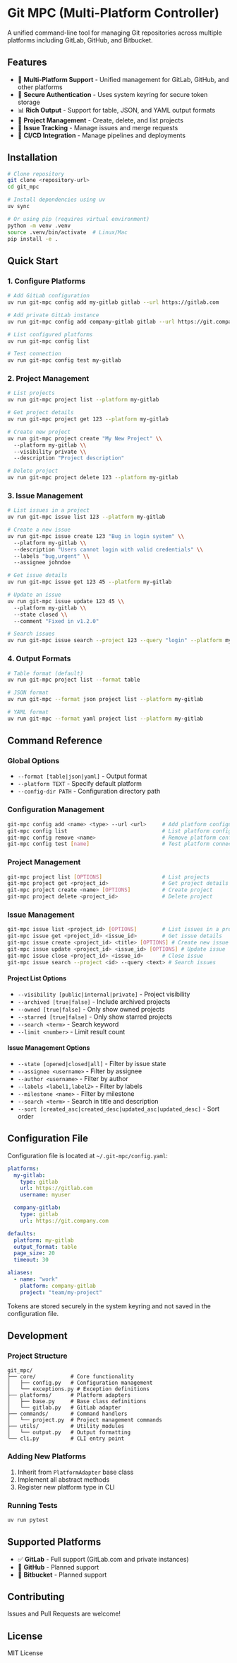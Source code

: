 # Git MPC (Multi-Platform Controller)

A unified command-line tool for managing Git repositories across multiple platforms including GitLab, GitHub, and Bitbucket.

## Features

- 🚀 **Multi-Platform Support** - Unified management for GitLab, GitHub, and other platforms
- 🔐 **Secure Authentication** - Uses system keyring for secure token storage
- 📊 **Rich Output** - Support for table, JSON, and YAML output formats
- 🔧 **Project Management** - Create, delete, and list projects
- 🎯 **Issue Tracking** - Manage issues and merge requests
- 🚀 **CI/CD Integration** - Manage pipelines and deployments

## Installation

```bash
# Clone repository
git clone <repository-url>
cd git_mpc

# Install dependencies using uv
uv sync

# Or using pip (requires virtual environment)
python -m venv .venv
source .venv/bin/activate  # Linux/Mac
pip install -e .
```

## Quick Start

### 1. Configure Platforms

```bash
# Add GitLab configuration
uv run git-mpc config add my-gitlab gitlab --url https://gitlab.com

# Add private GitLab instance
uv run git-mpc config add company-gitlab gitlab --url https://git.company.com

# List configured platforms
uv run git-mpc config list

# Test connection
uv run git-mpc config test my-gitlab
```

### 2. Project Management

```bash
# List projects
uv run git-mpc project list --platform my-gitlab

# Get project details
uv run git-mpc project get 123 --platform my-gitlab

# Create new project
uv run git-mpc project create "My New Project" \\
  --platform my-gitlab \\
  --visibility private \\
  --description "Project description"

# Delete project
uv run git-mpc project delete 123 --platform my-gitlab
```

### 3. Issue Management

```bash
# List issues in a project
uv run git-mpc issue list 123 --platform my-gitlab

# Create a new issue
uv run git-mpc issue create 123 "Bug in login system" \\
  --platform my-gitlab \\
  --description "Users cannot login with valid credentials" \\
  --labels "bug,urgent" \\
  --assignee johndoe

# Get issue details
uv run git-mpc issue get 123 45 --platform my-gitlab

# Update an issue
uv run git-mpc issue update 123 45 \\
  --platform my-gitlab \\
  --state closed \\
  --comment "Fixed in v1.2.0"

# Search issues
uv run git-mpc issue search --project 123 --query "login" --platform my-gitlab
```

### 4. Output Formats

```bash
# Table format (default)
uv run git-mpc project list --format table

# JSON format
uv run git-mpc --format json project list --platform my-gitlab

# YAML format
uv run git-mpc --format yaml project list --platform my-gitlab
```

## Command Reference

### Global Options

- `--format [table|json|yaml]` - Output format
- `--platform TEXT` - Specify default platform
- `--config-dir PATH` - Configuration directory path

### Configuration Management

```bash
git-mpc config add <name> <type> --url <url>     # Add platform configuration
git-mpc config list                              # List platform configurations
git-mpc config remove <name>                     # Remove platform configuration
git-mpc config test [name]                       # Test platform connection
```

### Project Management

```bash
git-mpc project list [OPTIONS]                   # List projects
git-mpc project get <project_id>                 # Get project details
git-mpc project create <name> [OPTIONS]          # Create project
git-mpc project delete <project_id>              # Delete project
```

### Issue Management

```bash
git-mpc issue list <project_id> [OPTIONS]        # List issues in a project
git-mpc issue get <project_id> <issue_id>        # Get issue details
git-mpc issue create <project_id> <title> [OPTIONS] # Create new issue
git-mpc issue update <project_id> <issue_id> [OPTIONS] # Update issue
git-mpc issue close <project_id> <issue_id>      # Close issue
git-mpc issue search --project <id> --query <text> # Search issues
```

#### Project List Options

- `--visibility [public|internal|private]` - Project visibility
- `--archived [true|false]` - Include archived projects
- `--owned [true|false]` - Only show owned projects
- `--starred [true|false]` - Only show starred projects
- `--search <term>` - Search keyword
- `--limit <number>` - Limit result count

#### Issue Management Options

- `--state [opened|closed|all]` - Filter by issue state
- `--assignee <username>` - Filter by assignee
- `--author <username>` - Filter by author
- `--labels <label1,label2>` - Filter by labels
- `--milestone <name>` - Filter by milestone
- `--search <term>` - Search in title and description
- `--sort [created_asc|created_desc|updated_asc|updated_desc]` - Sort order

## Configuration File

Configuration file is located at `~/.git-mpc/config.yaml`:

```yaml
platforms:
  my-gitlab:
    type: gitlab
    url: https://gitlab.com
    username: myuser

  company-gitlab:
    type: gitlab
    url: https://git.company.com

defaults:
  platform: my-gitlab
  output_format: table
  page_size: 20
  timeout: 30

aliases:
  - name: "work"
    platform: company-gitlab
    project: "team/my-project"
```

Tokens are stored securely in the system keyring and not saved in the configuration file.

## Development

### Project Structure

```
git_mpc/
├── core/           # Core functionality
│   ├── config.py   # Configuration management
│   └── exceptions.py # Exception definitions
├── platforms/      # Platform adapters
│   ├── base.py     # Base class definitions
│   └── gitlab.py   # GitLab adapter
├── commands/       # Command handlers
│   └── project.py  # Project management commands
├── utils/          # Utility modules
│   └── output.py   # Output formatting
└── cli.py          # CLI entry point
```

### Adding New Platforms

1. Inherit from `PlatformAdapter` base class
2. Implement all abstract methods
3. Register new platform type in CLI

### Running Tests

```bash
uv run pytest
```

## Supported Platforms

- ✅ **GitLab** - Full support (GitLab.com and private instances)
- 🚧 **GitHub** - Planned support
- 🚧 **Bitbucket** - Planned support

## Contributing

Issues and Pull Requests are welcome!

## License

MIT License
